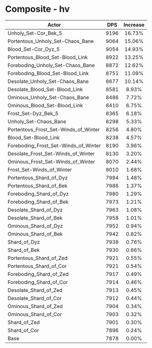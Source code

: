 # Composite - hv
| Actor | DPS | Increase |
|---|:---:|:---:|
|Unholy_Set-Cor_Bek_5|9196|16.73%|
|Portentous_Unholy_Set-Chaos_Bane|9064|15.06%|
|Blood_Set-Cor_Dyz_5|9054|14.93%|
|Portentous_Blood_Set-Blood_Link|8922|13.25%|
|Foreboding_Unholy_Set-Chaos_Bane|8872|12.62%|
|Foreboding_Blood_Set-Blood_Link|8751|11.09%|
|Desolate_Unholy_Set-Chaos_Bane|8677|10.14%|
|Desolate_Blood_Set-Blood_Link|8581|8.93%|
|Ominous_Unholy_Set-Chaos_Bane|8486|7.72%|
|Ominous_Blood_Set-Blood_Link|8410|6.75%|
|Frost_Set-Dyz_Bek_5|8365|6.18%|
|Unholy_Set-Chaos_Bane|8298|5.33%|
|Portentous_Frost_Set-Winds_of_Winter|8256|4.80%|
|Blood_Set-Blood_Link|8238|4.57%|
|Foreboding_Frost_Set-Winds_of_Winter|8190|3.96%|
|Desolate_Frost_Set-Winds_of_Winter|8130|3.20%|
|Ominous_Frost_Set-Winds_of_Winter|8070|2.44%|
|Frost_Set-Winds_of_Winter|8010|1.68%|
|Portentous_Shard_of_Dyz|7994|1.48%|
|Portentous_Shard_of_Bek|7986|1.37%|
|Foreboding_Shard_of_Dyz|7980|1.29%|
|Foreboding_Shard_of_Bek|7973|1.21%|
|Desolate_Shard_of_Dyz|7963|1.08%|
|Desolate_Shard_of_Bek|7958|1.01%|
|Ominous_Shard_of_Dyz|7952|0.94%|
|Ominous_Shard_of_Bek|7942|0.82%|
|Shard_of_Dyz|7938|0.76%|
|Shard_of_Bek|7930|0.66%|
|Portentous_Shard_of_Zed|7921|0.55%|
|Portentous_Shard_of_Cor|7921|0.54%|
|Foreboding_Shard_of_Zed|7917|0.49%|
|Foreboding_Shard_of_Cor|7914|0.46%|
|Desolate_Shard_of_Zed|7913|0.45%|
|Desolate_Shard_of_Cor|7912|0.44%|
|Ominous_Shard_of_Zed|7904|0.34%|
|Ominous_Shard_of_Cor|7903|0.32%|
|Shard_of_Zed|7901|0.30%|
|Shard_of_Cor|7896|0.24%|
|Base|7878|0.00%|

